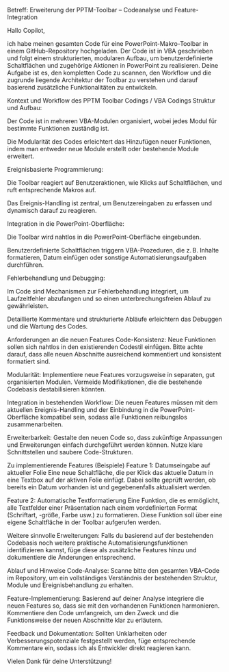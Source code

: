 Betreff: Erweiterung der PPTM-Toolbar – Codeanalyse und Feature-Integration

Hallo Copilot,

ich habe meinen gesamten Code für eine PowerPoint-Makro-Toolbar in einem GitHub-Repository hochgeladen. Der Code ist in VBA geschrieben und folgt einem strukturierten, modularen Aufbau, um benutzerdefinierte Schaltflächen und zugehörige Aktionen in PowerPoint zu realisieren. Deine Aufgabe ist es, den kompletten Code zu scannen, den Workflow und die zugrunde liegende Architektur der Toolbar zu verstehen und darauf basierend zusätzliche Funktionalitäten zu entwickeln.

Kontext und Workflow des PPTM Toolbar Codings / VBA Codings
Struktur und Aufbau:

Der Code ist in mehreren VBA-Modulen organisiert, wobei jedes Modul für bestimmte Funktionen zuständig ist.

Die Modularität des Codes erleichtert das Hinzufügen neuer Funktionen, indem man entweder neue Module erstellt oder bestehende Module erweitert.

Ereignisbasierte Programmierung:

Die Toolbar reagiert auf Benutzeraktionen, wie Klicks auf Schaltflächen, und ruft entsprechende Makros auf.

Das Ereignis-Handling ist zentral, um Benutzereingaben zu erfassen und dynamisch darauf zu reagieren.

Integration in die PowerPoint-Oberfläche:

Die Toolbar wird nahtlos in die PowerPoint-Oberfläche eingebunden.

Benutzerdefinierte Schaltflächen triggern VBA-Prozeduren, die z. B. Inhalte formatieren, Datum einfügen oder sonstige Automatisierungsaufgaben durchführen.

Fehlerbehandlung und Debugging:

Im Code sind Mechanismen zur Fehlerbehandlung integriert, um Laufzeitfehler abzufangen und so einen unterbrechungsfreien Ablauf zu gewährleisten.

Detaillierte Kommentare und strukturierte Abläufe erleichtern das Debuggen und die Wartung des Codes.

Anforderungen an die neuen Features
Code-Konsistenz:
Neue Funktionen sollen sich nahtlos in den existierenden Codestil einfügen. Bitte achte darauf, dass alle neuen Abschnitte ausreichend kommentiert und konsistent formatiert sind.

Modularität:
Implementiere neue Features vorzugsweise in separaten, gut organisierten Modulen. Vermeide Modifikationen, die die bestehende Codebasis destabilisieren könnten.

Integration in bestehenden Workflow:
Die neuen Features müssen mit dem aktuellen Ereignis-Handling und der Einbindung in die PowerPoint-Oberfläche kompatibel sein, sodass alle Funktionen reibungslos zusammenarbeiten.

Erweiterbarkeit:
Gestalte den neuen Code so, dass zukünftige Anpassungen und Erweiterungen einfach durchgeführt werden können. Nutze klare Schnittstellen und saubere Code-Strukturen.

Zu implementierende Features (Beispiele)
Feature 1: Datumseingabe auf aktueller Folie
Eine neue Schaltfläche, die per Klick das aktuelle Datum in eine Textbox auf der aktiven Folie einfügt. Dabei sollte geprüft werden, ob bereits ein Datum vorhanden ist und gegebenenfalls aktualisiert werden.

Feature 2: Automatische Textformatierung
Eine Funktion, die es ermöglicht, alle Textfelder einer Präsentation nach einem vordefinierten Format (Schriftart, -größe, Farbe usw.) zu formatieren. Diese Funktion soll über eine eigene Schaltfläche in der Toolbar aufgerufen werden.

Weitere sinnvolle Erweiterungen:
Falls du basierend auf der bestehenden Codebasis noch weitere praktische Automatisierungsfunktionen identifizieren kannst, füge diese als zusätzliche Features hinzu und dokumentiere die Änderungen entsprechend.

Ablauf und Hinweise
Code-Analyse:
Scanne bitte den gesamten VBA-Code im Repository, um ein vollständiges Verständnis der bestehenden Struktur, Module und Ereignisbehandlung zu erhalten.

Feature-Implementierung:
Basierend auf deiner Analyse integriere die neuen Features so, dass sie mit den vorhandenen Funktionen harmonieren. Kommentiere den Code umfangreich, um den Zweck und die Funktionsweise der neuen Abschnitte klar zu erläutern.

Feedback und Dokumentation:
Sollten Unklarheiten oder Verbesserungspotenziale festgestellt werden, füge entsprechende Kommentare ein, sodass ich als Entwickler direkt reagieren kann.

Vielen Dank für deine Unterstützung!

